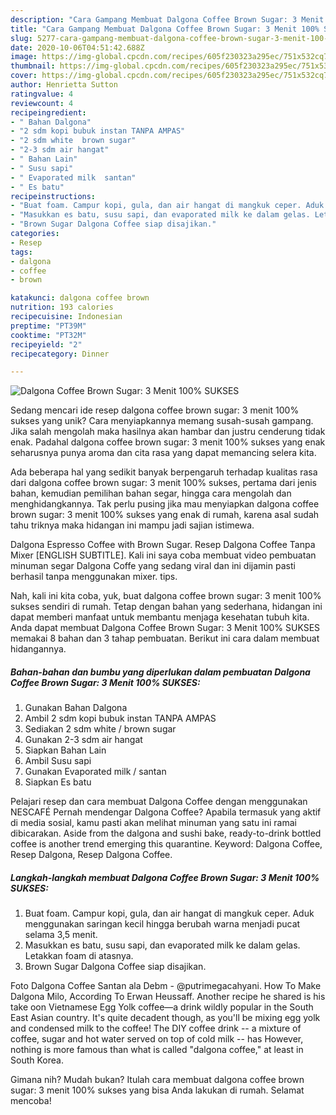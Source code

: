 ```yaml
---
description: "Cara Gampang Membuat Dalgona Coffee Brown Sugar: 3 Menit 100% SUKSES, Lezat Sekali"
title: "Cara Gampang Membuat Dalgona Coffee Brown Sugar: 3 Menit 100% SUKSES, Lezat Sekali"
slug: 5277-cara-gampang-membuat-dalgona-coffee-brown-sugar-3-menit-100-sukses-lezat-sekali
date: 2020-10-06T04:51:42.688Z
image: https://img-global.cpcdn.com/recipes/605f230323a295ec/751x532cq70/dalgona-coffee-brown-sugar-3-menit-100-sukses-foto-resep-utama.jpg
thumbnail: https://img-global.cpcdn.com/recipes/605f230323a295ec/751x532cq70/dalgona-coffee-brown-sugar-3-menit-100-sukses-foto-resep-utama.jpg
cover: https://img-global.cpcdn.com/recipes/605f230323a295ec/751x532cq70/dalgona-coffee-brown-sugar-3-menit-100-sukses-foto-resep-utama.jpg
author: Henrietta Sutton
ratingvalue: 4
reviewcount: 4
recipeingredient:
- " Bahan Dalgona"
- "2 sdm kopi bubuk instan TANPA AMPAS"
- "2 sdm white  brown sugar"
- "2-3 sdm air hangat"
- " Bahan Lain"
- " Susu sapi"
- " Evaporated milk  santan"
- " Es batu"
recipeinstructions:
- "Buat foam. Campur kopi, gula, dan air hangat di mangkuk ceper. Aduk menggunakan saringan kecil hingga berubah warna menjadi pucat selama 3,5 menit."
- "Masukkan es batu, susu sapi, dan evaporated milk ke dalam gelas. Letakkan foam di atasnya."
- "Brown Sugar Dalgona Coffee siap disajikan."
categories:
- Resep
tags:
- dalgona
- coffee
- brown

katakunci: dalgona coffee brown 
nutrition: 193 calories
recipecuisine: Indonesian
preptime: "PT39M"
cooktime: "PT32M"
recipeyield: "2"
recipecategory: Dinner

---
```



![Dalgona Coffee Brown Sugar: 3 Menit 100% SUKSES](https://img-global.cpcdn.com/recipes/605f230323a295ec/751x532cq70/dalgona-coffee-brown-sugar-3-menit-100-sukses-foto-resep-utama.jpg)

Sedang mencari ide resep dalgona coffee brown sugar: 3 menit 100% sukses yang unik? Cara menyiapkannya memang susah-susah gampang. Jika salah mengolah maka hasilnya akan hambar dan justru cenderung tidak enak. Padahal dalgona coffee brown sugar: 3 menit 100% sukses yang enak seharusnya punya aroma dan cita rasa yang dapat memancing selera kita.

Ada beberapa hal yang sedikit banyak berpengaruh terhadap kualitas rasa dari dalgona coffee brown sugar: 3 menit 100% sukses, pertama dari jenis bahan, kemudian pemilihan bahan segar, hingga cara mengolah dan menghidangkannya. Tak perlu pusing jika mau menyiapkan dalgona coffee brown sugar: 3 menit 100% sukses yang enak di rumah, karena asal sudah tahu triknya maka hidangan ini mampu jadi sajian istimewa.

Dalgona Espresso Coffee with Brown Sugar. Resep Dalgona Coffee Tanpa Mixer [ENGLISH SUBTITLE]. Kali ini saya coba membuat video pembuatan minuman segar Dalgona Coffe yang sedang viral dan ini dijamin pasti berhasil tanpa menggunakan mixer. tips.


Nah, kali ini kita coba, yuk, buat dalgona coffee brown sugar: 3 menit 100% sukses sendiri di rumah. Tetap dengan bahan yang sederhana, hidangan ini dapat memberi manfaat untuk membantu menjaga kesehatan tubuh kita. Anda dapat membuat Dalgona Coffee Brown Sugar: 3 Menit 100% SUKSES memakai 8 bahan dan 3 tahap pembuatan. Berikut ini cara dalam membuat hidangannya.

<!--inarticleads1-->

##### Bahan-bahan dan bumbu yang diperlukan dalam pembuatan Dalgona Coffee Brown Sugar: 3 Menit 100% SUKSES:

1. Gunakan  Bahan Dalgona
1. Ambil 2 sdm kopi bubuk instan TANPA AMPAS
1. Sediakan 2 sdm white / brown sugar
1. Gunakan 2-3 sdm air hangat
1. Siapkan  Bahan Lain
1. Ambil  Susu sapi
1. Gunakan  Evaporated milk / santan
1. Siapkan  Es batu


Pelajari resep dan cara membuat Dalgona Coffee dengan menggunakan NESCAFÉ Pernah mendengar Dalgona Coffee? Apabila termasuk yang aktif di media sosial, kamu pasti akan melihat minuman yang satu ini ramai dibicarakan. Aside from the dalgona and sushi bake, ready-to-drink bottled coffee is another trend emerging this quarantine. Keyword: Dalgona Coffee, Resep Dalgona, Resep Dalgona Coffee. 

<!--inarticleads2-->

##### Langkah-langkah membuat Dalgona Coffee Brown Sugar: 3 Menit 100% SUKSES:

1. Buat foam. Campur kopi, gula, dan air hangat di mangkuk ceper. Aduk menggunakan saringan kecil hingga berubah warna menjadi pucat selama 3,5 menit.
1. Masukkan es batu, susu sapi, dan evaporated milk ke dalam gelas. Letakkan foam di atasnya.
1. Brown Sugar Dalgona Coffee siap disajikan.


Foto Dalgona Coffee Santan ala Debm - @putrimegacahyani. How To Make Dalgona Milo, According To Erwan Heussaff. Another recipe he shared is his take oon Vietnamese Egg Yolk coffee—a drink wildly popular in the South East Asian country. It&#39;s quite decadent though, as you&#39;ll be mixing egg yolk and condensed milk to the coffee! The DIY coffee drink -- a mixture of coffee, sugar and hot water served on top of cold milk -- has However, nothing is more famous than what is called &#34;dalgona coffee,&#34; at least in South Korea. 

Gimana nih? Mudah bukan? Itulah cara membuat dalgona coffee brown sugar: 3 menit 100% sukses yang bisa Anda lakukan di rumah. Selamat mencoba!
